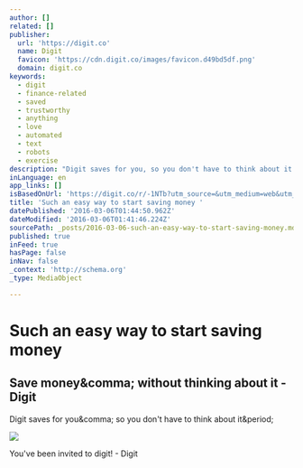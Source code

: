 ```yaml
---
author: []
related: []
publisher:
  url: 'https://digit.co'
  name: Digit
  favicon: 'https://cdn.digit.co/images/favicon.d49bd5df.png'
  domain: digit.co
keywords:
  - digit
  - finance-related
  - saved
  - trustworthy
  - anything
  - love
  - automated
  - text
  - robots
  - exercise
description: "Digit saves for you, so you don't have to think about it."
inLanguage: en
app_links: []
isBasedOnUrl: 'https://digit.co/r/-1NTb?utm_source=&utm_medium=web&utm_campaign=newsletterEmail&utm_term=referral'
title: 'Such an easy way to start saving money '
datePublished: '2016-03-06T01:44:50.962Z'
dateModified: '2016-03-06T01:41:46.224Z'
sourcePath: _posts/2016-03-06-such-an-easy-way-to-start-saving-money.md
published: true
inFeed: true
hasPage: false
inNav: false
_context: 'http://schema.org'
_type: MediaObject

---
```

# Such an easy way to start saving money 

<article style=""><h1>Save money&amp;comma; without thinking about it - Digit</h1><p>Digit saves for you&amp;comma; so you don't have to think about it&amp;period;</p><img src="https://cdn.digit.co/images/digit-facebook-big-green.6f1b259d.png" /></article>

You've been invited to digit! - Digit